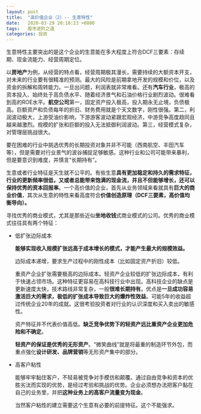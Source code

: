 ```yaml
---
layout: post
title:  "高价值企业（2）-- 生意特性"
date:   2020-03-29 20:18:23 +0800
tags:   股市进阶之道
categories: 投资
---
```


生意特性主要突出的是这个企业的生意能在多大程度上符合DCF三要素：存续期、现金流能力、经营周期定位。

以**房地产**为例，从经营的特点看，经营周期极其漫长，需要持续的大额资本开支，对未来的行业要有很精准的预测。最大的风险是前期拿地开发的规模和价位，以及资金的拆解和周转能力。一旦出问题，利润表就非常难看。还有**汽车行业**，极高的资本投入、始终处于高负债水平、随着经济景气和石油价格行业剧烈波动。很难看到高的ROE水平。**航空公司**第一，固定资产投入极高，投入期永无止境，负债极高。巨额资产和负债每年的折旧、财务费用就是个天文数字，刚性很强。第二，利润波动极大，上游受油价影响，下游游客波动紧跟宏观经济，中游竞争高度趋同且越来越激烈。规模的扩张和巨额的投入无法抵御利润波动。第三，经营模式复杂，对管理层挑战很大。

要在困难的行业中挑选优秀的长期投资对象并非不可能（西南航空、丰田汽车等），但是需要对行业景气的波谷捕捉足够敏感。这种行业和公司可能带来暴利，但是要意识到难度，并慎言“长期持有”。

生意或者行业特征是天生就不公平的。有些生意**具有更加稳定和持久的需求特征，行业的更新频率很低，又或者总能带来饱满的现金流，并且不但能够增长，还可以保持优秀的资本回报率**。一个高价值的企业，首先从业务领域来看就具有**巨大的商业价值**，其次从生意的特性来看高度符合**价值创造原理（DCF三要素，高价值均衡导向）。**

寻找优秀的商业模式，尤其是那些近似**坐地收钱**式商业模式的公司。优秀的商业模式往往具有两个特征：

+ 低扩张边际成本

    **能够实现收入规模扩张远高于成本增长的模式，才能产生最大的规模效益。**

    边际成本递增，要求生产过程中的刚性成本（比如固定资产折旧）较低。

    重资产企业扩张需要极高的边际成本。轻资产企业较低的扩张边际成本，有利于快速占领市场。这种特征更容易在高科技行业中出现。高科技企业的缺点是更新速度太快，技术路线非常复杂，一般**很难长期持有**。优点是**一旦成功容易激活巨大的需求，极低的扩张成本导致巨大的爆炸性效益**。可能5年的收益超过传统企业20年的成就。这很考验投资者对行业的认识深度和买入卖出的敏感性。

    资产特征并不代表价值高低。**缺乏竞争优势下的轻资产远比重资产企业更加危险和不确定**。

    **轻资产的保证是优秀的无形资产**。“微笑曲线”就是将最重的制造环节外包，而重点强化**设计研发、品牌营销**等无形资产集中的部分。

+ 高客户粘性

    能够牢牢黏住客户，不轻易被竞争对手模仿和颠覆。通过自由竞争和资本的优胜劣汰而实现的优势，是经过考验和挑战的优势。企业必须想办法把客户黏在自己的业务里，并把**这种业务上的高客户流量变为现金**。

    当然客户粘性的建立需要这个生意有必要的前提特征。这个不能强求。
